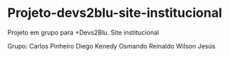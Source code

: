 # Projeto-devs2blu-site-institucional
Projeto em grupo para +Devs2Blu. Site institucional

Grupo:
    Carlos Pinheiro
    Diego Kenedy
    Osmando 
    Reinaldo
    Wilson Jesús